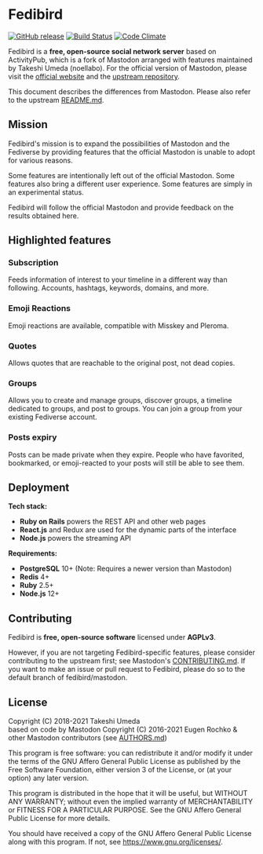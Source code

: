 Fedibird
========

[![GitHub release](https://img.shields.io/github/release/fedibird/mastodon.svg)][releases]
[![Build Status](https://img.shields.io/circleci/project/github/fedibird/mastodon.svg)][circleci]
[![Code Climate](https://img.shields.io/codeclimate/maintainability/fedibird/mastodon.svg)][code_climate]

[releases]: https://github.com/fedibird/mastodon/releases
[circleci]: https://circleci.com/gh/fedibird/mastodon
[code_climate]: https://codeclimate.com/github/fedibird/mastodon

Fedibird is a **free, open-source social network server** based on ActivityPub, which is a fork of Mastodon arranged with features maintained by Takeshi Umeda (noellabo). For the official version of Mastodon, please visit the [official website](https://joinmastodon.org) and the [upstream repository](https://github.com/mastodon/mastodon).

This document describes the differences from Mastodon. Please also refer to the upstream [README.md](https://github.com/mastodon/mastodon/blob/main/README.md).

## Mission

Fedibird's mission is to expand the possibilities of Mastodon and the Fediverse by providing features that the official Mastodon is unable to adopt for various reasons.

Some features are intentionally left out of the official Mastodon. Some features also bring a different user experience. Some features are simply in an experimental status.

Fedibird will follow the official Mastodon and provide feedback on the results obtained here.

## Highlighted features

### Subscription

Feeds information of interest to your timeline in a different way than following. Accounts, hashtags, keywords, domains, and more.

### Emoji Reactions

Emoji reactions are available, compatible with Misskey and Pleroma.

### Quotes

Allows quotes that are reachable to the original post, not dead copies.

### Groups

Allows you to create and manage groups, discover groups, a timeline dedicated to groups, and post to groups. You can join a group from your existing Fediverse account.

### Posts expiry

Posts can be made private when they expire. People who have favorited, bookmarked, or emoji-reacted to your posts will still be able to see them.

## Deployment

**Tech stack:**

- **Ruby on Rails** powers the REST API and other web pages
- **React.js** and Redux are used for the dynamic parts of the interface
- **Node.js** powers the streaming API

**Requirements:**

- **PostgreSQL** 10+ (Note: Requires a newer version than Mastodon)
- **Redis** 4+
- **Ruby** 2.5+
- **Node.js** 12+

## Contributing

Fedibird is **free, open-source software** licensed under **AGPLv3**.

However, if you are not targeting Fedibird-specific features, please consider contributing to the upstream first; see Mastodon's [CONTRIBUTING.md](CONTRIBUTING.md). If you want to make an issue or pull request to Fedibird, please do so to the default branch of fedibird/mastodon.

## License

Copyright (C) 2018-2021 Takeshi Umeda  
based on code by Mastodon Copyright (C) 2016-2021 Eugen Rochko & other Mastodon contributors (see [AUTHORS.md](AUTHORS.md))

This program is free software: you can redistribute it and/or modify it under the terms of the GNU Affero General Public License as published by the Free Software Foundation, either version 3 of the License, or (at your option) any later version.

This program is distributed in the hope that it will be useful, but WITHOUT ANY WARRANTY; without even the implied warranty of MERCHANTABILITY or FITNESS FOR A PARTICULAR PURPOSE. See the GNU Affero General Public License for more details.

You should have received a copy of the GNU Affero General Public License along with this program. If not, see <https://www.gnu.org/licenses/>.
